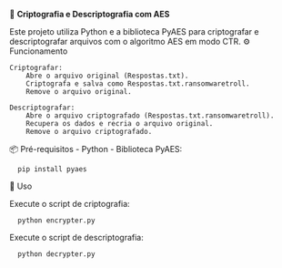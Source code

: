 🔐 **Criptografia e Descriptografia com AES**

Este projeto utiliza Python e a biblioteca PyAES para criptografar e descriptografar arquivos com o algoritmo AES em modo CTR.
⚙️ Funcionamento

    Criptografar:
        Abre o arquivo original (Respostas.txt).
        Criptografa e salva como Respostas.txt.ransomwaretroll.
        Remove o arquivo original.

    Descriptografar:
        Abre o arquivo criptografado (Respostas.txt.ransomwaretroll).
        Recupera os dados e recria o arquivo original.
        Remove o arquivo criptografado.

📦 Pré-requisitos
    - Python
    - Biblioteca PyAES:

      pip install pyaes
      
🚀 Uso

Execute o script de criptografia:
```
  python encrypter.py
```
Execute o script de descriptografia:
```
  python decrypter.py
```
